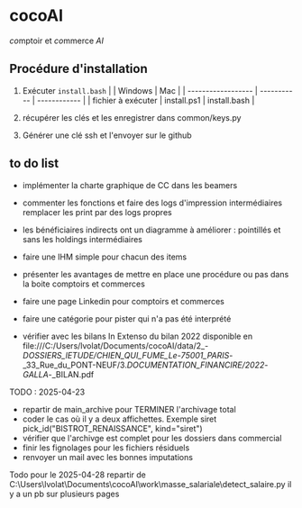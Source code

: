 # cocoAI

*co*mptoir et *co*mmerce *AI*

## Procédure d'installation

1. Exécuter ```install.bash```
 |                    | Windows     | Mac          |
 | ------------------ | ----------- | ------------ |
 | fichier à exécuter | install.ps1 | install.bash |

2. récupérer les clés et les enregistrer dans common/keys.py
3. Générer une clé ssh et l'envoyer sur le github  

## to do list

- implémenter la charte graphique de CC dans les beamers
- commenter les fonctions et faire des logs d'impression intermédiaires remplacer les print par des logs propres
- les bénéficiaires indirects ont un diagramme à améliorer : pointillés et sans les holdings intermédiaires
- faire une IHM simple pour chacun des items
- présenter les avantages de mettre en place une procédure ou pas dans la boite comptoirs et commerces
- faire une page Linkedin pour comptoirs et commerces
- faire une catégorie pour pister qui n'a pas été interprété

- vérifier avec les bilans In Extenso du bilan 2022 disponible en
file:///C:/Users/lvolat/Documents/cocoAI/data/2_-*DOSSIERS_lETUDE/CHIEN_QUI_FUME_Le*-*75001_PARIS*-_33_Rue_du_PONT-NEUF/3.*DOCUMENTATION_FINANCIRE/2022*-*GALLA*-_BILAN.pdf

TODO : 2025-04-23

- repartir de main_archive pour TERMINER l'archivage total
- coder le cas où il y a deux affichettes. Exemple siret pick_id("BISTROT_RENAISSANCE", kind="siret")
- vérifier que l'archivge est complet pour les dossiers dans commercial
- finir les fignolages pour les fichiers résiduels
- renvoyer un mail avec les bonnes imputations

 Todo pour le 2025-04-28
 repartir de
C:\Users\lvolat\Documents\cocoAI\work\masse_salariale\detect_salaire.py
il y a un pb sur plusieurs pages
